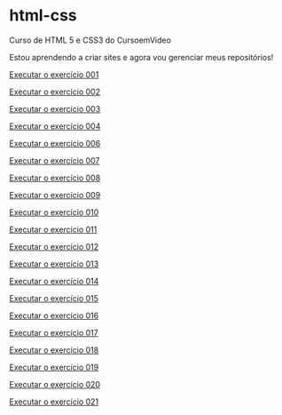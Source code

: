 # html-css
 Curso de HTML 5 e CSS3 do CursoemVideo

Estou aprendendo a criar sites e agora vou gerenciar meus repositórios!

<a href="https://ribeirogilberto.github.io/html-css/exercicios/ex001/index.html">Executar o exercício 001</a>

<a href="https://ribeirogilberto.github.io/html-css/exercicios/ex002/index.html">Executar o exercício 002</a>

<a href="https://ribeirogilberto.github.io/html-css/exercicios/ex003/index.html">Executar o exercício 003</a>

<a href="https://ribeirogilberto.github.io/html-css/exercicios/ex004/index.html">Executar o exercício 004</a>

<a href="https://ribeirogilberto.github.io/html-css/exercicios/ex006/index.html">Executar o exercício 006</a>

<a href="https://ribeirogilberto.github.io/html-css/exercicios/ex007/index.html">Executar o exercício 007</a>

<a href="https://ribeirogilberto.github.io/html-css/exercicios/ex008/index.html">Executar o exercício 008</a>

<a href="https://ribeirogilberto.github.io/html-css/exercicios/ex009/index.html">Executar o exercício 009</a>

<a href="https://ribeirogilberto.github.io/html-css/exercicios/ex010/index.html">Executar o exercício 010</a>

<a href="https://ribeirogilberto.github.io/html-css/exercicios/ex011/index.html">Executar o exercício 011</a>

<a href="https://ribeirogilberto.github.io/html-css/exercicios/ex012/index.html">Executar o exercício 012</a>

<a href="https://ribeirogilberto.github.io/html-css/exercicios/ex013/index.html">Executar o exercício 013</a>

<a href="https://ribeirogilberto.github.io/html-css/exercicios/ex014/index.html">Executar o exercício 014</a>

<a href="https://ribeirogilberto.github.io/html-css/exercicios/ex015/index.html">Executar o exercício 015</a>

<a href="https://ribeirogilberto.github.io/html-css/exercicios/ex016/index.html">Executar o exercício 016</a>

<a href="https://ribeirogilberto.github.io/html-css/exercicios/ex017/index.html">Executar o exercício 017</a>

<a href="https://ribeirogilberto.github.io/html-css/exercicios/ex018/cor01.html">Executar o exercício 018</a>

<a href="https://ribeirogilberto.github.io/html-css/exercicios/ex019/index.html">Executar o exercício 019</a>

<a href="https://ribeirogilberto.github.io/html-css/exercicios/ex020/index.html">Executar o exercício 020</a>

<a href="https://ribeirogilberto.github.io/html-css/exercicios/ex021/index.html">Executar o exercício 021</a>